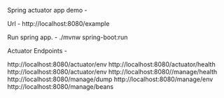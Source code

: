 Spring actuator app demo - 

Url - http://localhost:8080/example

Run spring app. - ./mvnw spring-boot:run

Actuator Endpoints -

http://localhost:8080/actuator/env
http://localhost:8080/actuator/health
http://localhost:8080/actuator/env
http://localhost:8080//manage/health
http://localhost:8080/manage/dump
http://localhost:8080/manage/env
http://localhost:8080/manage/beans
